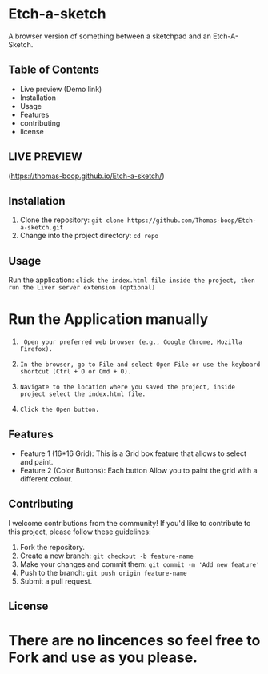 # Etch-a-sketch

A browser version of something between a sketchpad and an Etch-A-Sketch.

## Table of Contents

- Live preview (Demo link)
- Installation
- Usage
- Features
- contributing
- license

## LIVE PREVIEW

(https://thomas-boop.github.io/Etch-a-sketch/)

## Installation

1. Clone the repository: `git clone https://github.com/Thomas-boop/Etch-a-sketch.git`
2. Change into the project directory: `cd repo`

## Usage

Run the application:
`click the index.html file inside the project, then run the Liver server extension (optional)`

# Run the Application manually

1. ` Open your preferred web browser (e.g., Google Chrome, Mozilla Firefox).`

2. `In the browser, go to File and select Open File or use the keyboard shortcut (Ctrl + O or Cmd + O).`

3. `Navigate to the location where you saved the project, inside project select the index.html file.`

4. `Click the Open button.`

## Features

- Feature 1 (16\*16 Grid): This is a Grid box feature that allows to select and paint.
- Feature 2 (Color Buttons): Each button Allow you to paint the grid with a different colour.

## Contributing

I welcome contributions from the community! If you'd like to contribute to this project, please follow these guidelines:

1. Fork the repository.
2. Create a new branch: `git checkout -b feature-name`
3. Make your changes and commit them: `git commit -m 'Add new feature'`
4. Push to the branch: `git push origin feature-name`
5. Submit a pull request.

## License

# There are no lincences so feel free to Fork and use as you please.
